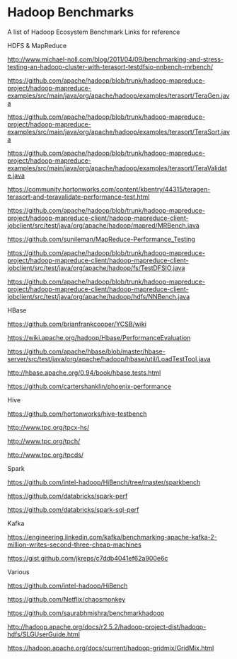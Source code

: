 # Hadoop Benchmarks

A list of Hadoop Ecosystem Benchmark Links for reference 

HDFS & MapReduce 

http://www.michael-noll.com/blog/2011/04/09/benchmarking-and-stress-testing-an-hadoop-cluster-with-terasort-testdfsio-nnbench-mrbench/ 

https://github.com/apache/hadoop/blob/trunk/hadoop-mapreduce-project/hadoop-mapreduce-examples/src/main/java/org/apache/hadoop/examples/terasort/TeraGen.java 

https://github.com/apache/hadoop/blob/trunk/hadoop-mapreduce-project/hadoop-mapreduce-examples/src/main/java/org/apache/hadoop/examples/terasort/TeraSort.java

https://github.com/apache/hadoop/blob/trunk/hadoop-mapreduce-project/hadoop-mapreduce-examples/src/main/java/org/apache/hadoop/examples/terasort/TeraValidate.java

https://community.hortonworks.com/content/kbentry/44315/teragen-terasort-and-teravalidate-performance-test.html 

https://github.com/apache/hadoop/blob/trunk/hadoop-mapreduce-project/hadoop-mapreduce-client/hadoop-mapreduce-client-jobclient/src/test/java/org/apache/hadoop/mapred/MRBench.java 

https://github.com/sunileman/MapReduce-Performance_Testing 

https://github.com/apache/hadoop/blob/trunk/hadoop-mapreduce-project/hadoop-mapreduce-client/hadoop-mapreduce-client-jobclient/src/test/java/org/apache/hadoop/fs/TestDFSIO.java 

https://github.com/apache/hadoop/blob/trunk/hadoop-mapreduce-project/hadoop-mapreduce-client/hadoop-mapreduce-client-jobclient/src/test/java/org/apache/hadoop/hdfs/NNBench.java

HBase 

https://github.com/brianfrankcooper/YCSB/wiki 

https://wiki.apache.org/hadoop/Hbase/PerformanceEvaluation

https://github.com/apache/hbase/blob/master/hbase-server/src/test/java/org/apache/hadoop/hbase/util/LoadTestTool.java 

http://hbase.apache.org/0.94/book/hbase.tests.html 

https://github.com/cartershanklin/phoenix-performance

Hive 

https://github.com/hortonworks/hive-testbench 

http://www.tpc.org/tpcx-hs/ 

http://www.tpc.org/tpch/ 

http://www.tpc.org/tpcds/

Spark 

https://github.com/intel-hadoop/HiBench/tree/master/sparkbench 

https://github.com/databricks/spark-perf 

https://github.com/databricks/spark-sql-perf 

Kafka 

https://engineering.linkedin.com/kafka/benchmarking-apache-kafka-2-million-writes-second-three-cheap-machines

https://gist.github.com/jkreps/c7ddb4041ef62a900e6c

Various 

https://github.com/intel-hadoop/HiBench 

https://github.com/Netflix/chaosmonkey 

https://github.com/saurabhmishra/benchmarkhadoop 

http://hadoop.apache.org/docs/r2.5.2/hadoop-project-dist/hadoop-hdfs/SLGUserGuide.html 

https://hadoop.apache.org/docs/current/hadoop-gridmix/GridMix.html 
